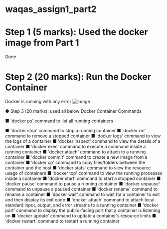 # waqas_assign1_part2

# Step 1 (5 marks): Used the docker image from Part 1
Done
# Step 2 (20 marks): Run the Docker Container
Docker is running with any error
![image](https://github.com/mwaqaskh/waqas_assign1_part2/assets/39801941/53c91f58-0210-44fd-a597-6cb6697064c9)


● Step 3 (20 marks): used all below Docker Container Commands

■ 'docker ps' command to list all running containers

■ 'docker stop' command to stop a running container
■ 'docker rm' command to remove a stopped container
■ 'docker logs' command to view the logs of a container
■ 'docker inspect' command to view the details of a container
■ 'docker exec' command to execute a command inside a running container
■ 'docker attach' command to attach to a running container
■ 'docker commit' command to create a new image from a container
■ 'docker cp' command to copy files/folders between the container and the
host
■ 'docker stats' command to view the resource usage of containers
■ 'docker top' command to view the running processes inside a container
■ 'docker start' command to start a stopped container
■ 'docker pause' command to pause a running container
■ 'docker unpause' command to unpause a paused container
■ 'docker rename' command to rename a container
■ 'docker wait' command to wait for a container to exit and then display its
exit code
■ 'docker attach' command to attach local standard input, output, and error
streams to a running container
■ 'docker port' command to display the public-facing port that a container is
listening on
■ 'docker update' command to update a container's resource limits
■ 'docker restart' command to restart a running container
